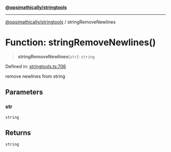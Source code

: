 [**@opsimathically/stringtools**](../README.md)

***

[@opsimathically/stringtools](../README.md) / stringRemoveNewlines

# Function: stringRemoveNewlines()

> **stringRemoveNewlines**(`str`): `string`

Defined in: [stringtools.ts:706](https://github.com/opsimathically/stringtools/blob/19be7bae03961147b0747304375997adca8ccd4a/src/stringtools.ts#L706)

remove newlines from string

## Parameters

### str

`string`

## Returns

`string`
